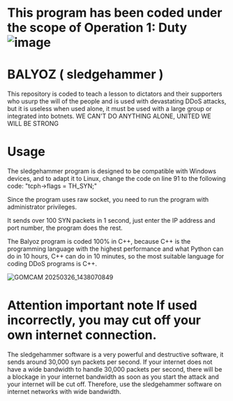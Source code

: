 # This program has been coded under the scope of Operation 1: Duty ![image](https://github.com/user-attachments/assets/e4a9e0d7-5b78-4e11-a2ec-c235e437ebb9)


# BALYOZ ( sledgehammer )
This repository is coded to teach a lesson to dictators and their supporters who usurp the will of the people and is used with devastating DDoS attacks, but it is useless when used alone, it must be used with a large group or integrated into botnets. WE CAN'T DO ANYTHING ALONE, UNITED WE WILL BE STRONG

# Usage
The sledgehammer program is designed to be compatible with Windows devices, and to adapt it to Linux, change the code on line 91 to the following code: "tcph->flags = TH_SYN;"

Since the program uses raw socket, you need to run the program with administrator privileges.

It sends over 100 SYN packets in 1 second, just enter the IP address and port number, the program does the rest.

The Balyoz program is coded 100% in C++, because C++ is the programming language with the highest performance and what Python can do in 10 hours, C++ can do in 10 minutes, so the most suitable language for coding DDoS programs is C++.


![GOMCAM 20250326_1438070849](https://github.com/user-attachments/assets/46155190-8eff-47f4-a2e2-76f0563991fb)


# Attention important note If used incorrectly, you may cut off your own internet connection.
The sledgehammer software is a very powerful and destructive software, it sends around 30,000 syn packets per second. If your internet does not have a wide bandwidth to handle 30,000 packets per second, there will be a blockage in your internet bandwidth as soon as you start the attack and your internet will be cut off. Therefore, use the sledgehammer software on internet networks with wide bandwidth.
